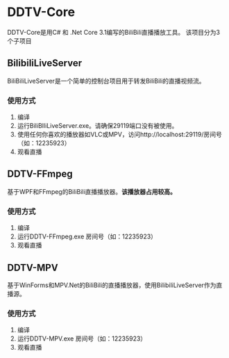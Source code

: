 # DDTV-Core
DDTV-Core是用C# 和 .Net Core 3.1编写的BiliBili直播播放工具。
该项目分为3个子项目

## BilibiliLiveServer
BiliBiliLiveServer是一个简单的控制台项目用于转发BiliBili的直播视频流。
### 使用方式
1. 编译
2. 运行BiliBIliLiveServer.exe。请确保29119端口没有被使用。
3. 使用任何你喜欢的播放器如VLC或MPV，访问http://localhost:29119/房间号（如：12235923）
4. 观看直播

## DDTV-FFmpeg
基于WPF和FFmpeg的BiliBili直播播放器。**该播放器占用较高。**
### 使用方式
1. 编译
2. 运行DDTV-FFmpeg.exe 房间号（如：12235923）
3. 观看直播

## DDTV-MPV
基于WinForms和MPV.Net的BiliBili的直播播放器，使用BilibiliLiveServer作为直播源。
### 使用方式
1. 编译
2. 运行DDTV-MPV.exe 房间号（如：12235923）
3. 观看直播
